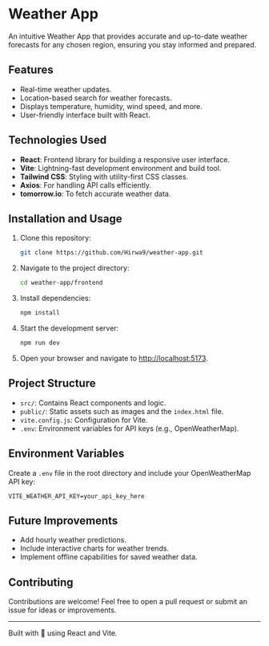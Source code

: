 # Weather App

An intuitive Weather App that provides accurate and up-to-date weather forecasts for any chosen region, ensuring you stay informed and prepared.

## Features

- Real-time weather updates.
- Location-based search for weather forecasts.
- Displays temperature, humidity, wind speed, and more.
- User-friendly interface built with React.

## Technologies Used

- **React**: Frontend library for building a responsive user interface.
- **Vite**: Lightning-fast development environment and build tool.
- **Tailwind CSS**: Styling with utility-first CSS classes.
- **Axios**: For handling API calls efficiently.
- **tomorrow.io**: To fetch accurate weather data.

## Installation and Usage

1. Clone this repository:

   ```bash
   git clone https://github.com/Hirwa9/weather-app.git
   ```

2. Navigate to the project directory:

   ```bash
   cd weather-app/frontend
   ```

3. Install dependencies:

   ```bash
   npm install
   ```

4. Start the development server:

   ```bash
   npm run dev
   ```

5. Open your browser and navigate to [http://localhost:5173](http://localhost:5173).

## Project Structure

- `src/`: Contains React components and logic.
- `public/`: Static assets such as images and the `index.html` file.
- `vite.config.js`: Configuration for Vite.
- `.env`: Environment variables for API keys (e.g., OpenWeatherMap).

## Environment Variables

Create a `.env` file in the root directory and include your OpenWeatherMap API key:

```env
VITE_WEATHER_API_KEY=your_api_key_here
```

## Future Improvements

- Add hourly weather predictions.
- Include interactive charts for weather trends.
- Implement offline capabilities for saved weather data.

## Contributing

Contributions are welcome! Feel free to open a pull request or submit an issue for ideas or improvements.

---

Built with 💙 using React and Vite.
